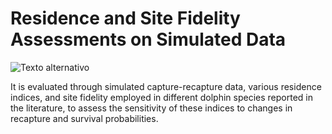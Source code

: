 # Residence and Site Fidelity Assessments on Simulated Data

![Texto alternativo](https://img.shields.io/aur/last-modified/:packageName)

It is evaluated through simulated capture-recapture data, various residence indices, and site fidelity employed in different dolphin species reported in the literature, to assess the sensitivity of these indices to changes in recapture and survival probabilities.
